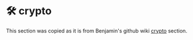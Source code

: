 # 🛠️ crypto

This section was copied as it is from Benjamin's github wiki [crypto](https://github.com/gentilkiwi/mimikatz/wiki/module-\~-crypto) section.
